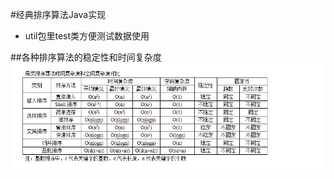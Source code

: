 #经典排序算法Java实现

* util包里test类方便测试数据使用

##各种排序算法的稳定性和时间复杂度
![](https://github.com/Fedomn/BasicAlgorithm/blob/master/Sort/assets/sortTime.jpg)





